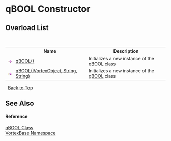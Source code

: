 # qBOOL Constructor 
 


## Overload List
&nbsp;<table><tr><th></th><th>Name</th><th>Description</th></tr><tr><td>![Public method](media/pubmethod.gif "Public method")</td><td><a href="M_VortexBase_qBOOL__ctor.md">qBOOL()</a></td><td>
Initializes a new instance of the <a href="T_VortexBase_qBOOL.md">qBOOL</a> class</td></tr><tr><td>![Public method](media/pubmethod.gif "Public method")</td><td><a href="M_VortexBase_qBOOL__ctor_1.md">qBOOL(IVortexObject, String, String)</a></td><td>
Initializes a new instance of the <a href="T_VortexBase_qBOOL.md">qBOOL</a> class</td></tr></table>&nbsp;
<a href="#qbool-constructor">Back to Top</a>

## See Also


#### Reference
<a href="T_VortexBase_qBOOL.md">qBOOL Class</a><br /><a href="N_VortexBase.md">VortexBase Namespace</a><br />